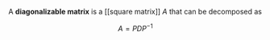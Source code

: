 A **diagonalizable matrix** is a [[square matrix]] $A$ that can be decomposed as

$$
A = PDP^{-1}
$$